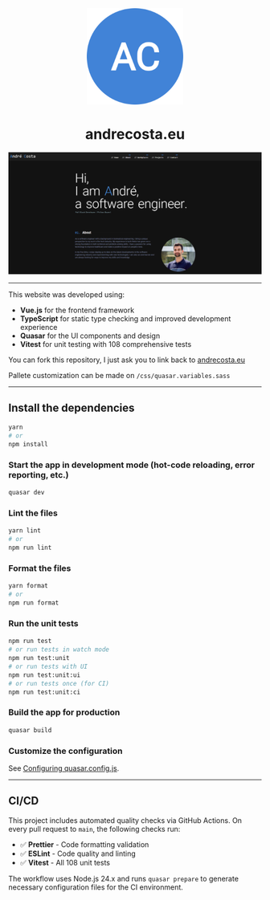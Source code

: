 <div align="center">
  <img src="icons/android-chrome-192x192.png" alt='logo'>
  <h1>andrecosta.eu</h1>
  <img src='public/website-preview.png' alt='website-preview'>
</div>

---

This website was developed using:

- **Vue.js** for the frontend framework
- **TypeScript** for static type checking and improved development experience
- **Quasar** for the UI components and design
- **Vitest** for unit testing with 108 comprehensive tests

You can fork this repository, I just ask you to link back to [andrecosta.eu](https://andrecosta.eu)

Pallete customization can be made on `/css/quasar.variables.sass`

---

## Install the dependencies

```bash
yarn
# or
npm install
```

### Start the app in development mode (hot-code reloading, error reporting, etc.)

```bash
quasar dev
```

### Lint the files

```bash
yarn lint
# or
npm run lint
```

### Format the files

```bash
yarn format
# or
npm run format
```

### Run the unit tests

```bash
npm run test
# or run tests in watch mode
npm run test:unit
# or run tests with UI
npm run test:unit:ui
# or run tests once (for CI)
npm run test:unit:ci
```

### Build the app for production

```bash
quasar build
```

### Customize the configuration

See [Configuring quasar.config.js](https://v2.quasar.dev/quasar-cli-vite/quasar-config-js).

---

## CI/CD

This project includes automated quality checks via GitHub Actions. On every pull request to `main`, the following checks run:

- ✅ **Prettier** - Code formatting validation
- ✅ **ESLint** - Code quality and linting
- ✅ **Vitest** - All 108 unit tests

The workflow uses Node.js 24.x and runs `quasar prepare` to generate necessary configuration files for the CI environment.
